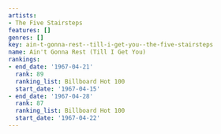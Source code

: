```yaml
---
artists:
- The Five Stairsteps
features: []
genres: []
key: ain-t-gonna-rest--till-i-get-you--the-five-stairsteps
name: Ain't Gonna Rest (Till I Get You)
rankings:
- end_date: '1967-04-21'
  rank: 89
  ranking_list: Billboard Hot 100
  start_date: '1967-04-15'
- end_date: '1967-04-28'
  rank: 87
  ranking_list: Billboard Hot 100
  start_date: '1967-04-22'
---
```


